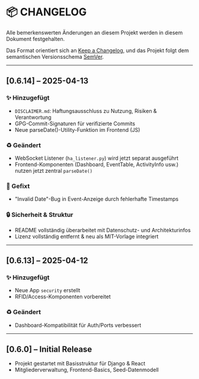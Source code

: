 # 📦 CHANGELOG

Alle bemerkenswerten Änderungen an diesem Projekt werden in diesem Dokument festgehalten.

Das Format orientiert sich an [Keep a Changelog](https://keepachangelog.com/en/1.0.0/), und das Projekt folgt dem semantischen Versionsschema [SemVer](https://semver.org/lang/de/).

---

## [0.6.14] – 2025-04-13
### ✨ Hinzugefügt
- `DISCLAIMER.md`: Haftungsausschluss zu Nutzung, Risiken & Verantwortung
- GPG-Commit-Signaturen für verifizierte Commits
- Neue parseDate()-Utility-Funktion im Frontend (JS)

### ♻️ Geändert
- WebSocket Listener (`ha_listener.py`) wird jetzt separat ausgeführt
- Frontend-Komponenten (Dashboard, EventTable, ActivityInfo usw.) nutzen jetzt zentral `parseDate()`

### 🐛 Gefixt
- "Invalid Date"-Bug in Event-Anzeige durch fehlerhafte Timestamps

### 🔒 Sicherheit & Struktur
- README vollständig überarbeitet mit Datenschutz- und Architekturinfos
- Lizenz vollständig entfernt & neu als MIT-Vorlage integriert

---

## [0.6.13] – 2025-04-12
### ✨ Hinzugefügt
- Neue App `security` erstellt
- RFID/Access-Komponenten vorbereitet

### ♻️ Geändert
- Dashboard-Kompatibilität für Auth/Ports verbessert

---

## [0.6.0] – Initial Release
- Projekt gestartet mit Basisstruktur für Django & React
- Mitgliederverwaltung, Frontend-Basics, Seed-Datenmodell
